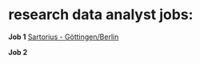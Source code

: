 # research data analyst jobs:

**Job 1**
[Sartorius - Göttingen/Berlin](https://www.stepstone.de/stellenangebote--Data-Analyst-mfd-Goettingen-Berlin-Sartorius-Corporate-Administration-GmbH--8046601-inline.html?rltr=12_12_25_seorl_m_0_0_0_0_0_0)

**Job 2**
